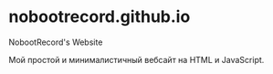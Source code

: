 # nobootrecord.github.io
NobootRecord's Website

Мой простой и минималистичный вебсайт на HTML и JavaScript.
